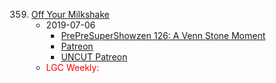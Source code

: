 359. [Off Your Milkshake](https://linuxgamecast.com/2019/07/linuxgamecast-weekly-359-off-your-milkshake/)
     * 2019-07-06
        * [PrePreSuperShowzen 126: A Venn Stone Moment](https://www.patreon.com/posts/prepresupershowz-28202609)
        * [Patreon](https://www.patreon.com/posts/linuxgamecast-28202681)
        * [UNCUT Patreon](https://www.patreon.com/posts/linuxgamecast-28253399)
     * <span style="color:red">LGC Weekly:</span>
